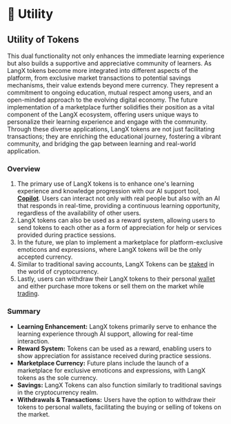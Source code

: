 # 💎 Utility

## Utility of Tokens

This dual functionality not only enhances the immediate learning experience but also builds a supportive and appreciative community of learners. As LangX tokens become more integrated into different aspects of the platform, from exclusive market transactions to potential savings mechanisms, their value extends beyond mere currency. They represent a commitment to ongoing education, mutual respect among users, and an open-minded approach to the evolving digital economy. The future implementation of a marketplace further solidifies their position as a vital component of the LangX ecosystem, offering users unique ways to personalize their learning experience and engage with the community. Through these diverse applications, LangX tokens are not just facilitating transactions; they are enriching the educational journey, fostering a vibrant community, and bridging the gap between learning and real-world application.

### Overview

1. The primary use of LangX tokens is to enhance one's learning experience and knowledge progression with our AI support tool, [**Copilot**](../library/copilot.md). Users can interact not only with real people but also with an AI that responds in real-time, providing a continuous learning opportunity, regardless of the availability of other users.
2. LangX tokens can also be used as a reward system, allowing users to send tokens to each other as a form of appreciation for help or services provided during practice sessions.
3. In the future, we plan to implement a marketplace for platform-exclusive emoticons and expressions, where LangX tokens will be the only accepted currency.
4. Similar to traditional saving accounts, LangX Tokens can be [staked](staking.md) in the world of cryptocurrency.
5. Lastly, users can withdraw their LangX tokens to their personal [wallet](../library/technology/wallet.md) and either purchase more tokens or sell them on the market while [trading](trading.md).

### Summary

* **Learning Enhancement:** LangX tokens primarily serve to enhance the learning experience through AI support, allowing for real-time interaction.
* **Reward System:** Tokens can be used as a reward, enabling users to show appreciation for assistance received during practice sessions.
* **Marketplace Currency:** Future plans include the launch of a marketplace for exclusive emoticons and expressions, with LangX tokens as the sole currency.
* **Savings:** LangX Tokens can also function similarly to traditional savings in the cryptocurrency realm.
* **Withdrawals & Transactions:** Users have the option to withdraw their tokens to personal wallets, facilitating the buying or selling of tokens on the market.
